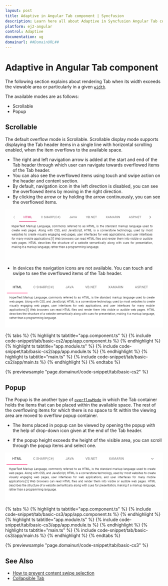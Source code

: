 ```yaml
---
layout: post
title: Adaptive in Angular Tab component | Syncfusion
description: Learn here all about Adaptive in Syncfusion Angular Tab component of Syncfusion Essential JS 2 and more.
platform: ej2-angular
control: Adaptive 
documentation: ug
domainurl: ##DomainURL##
---
```


# Adaptive in Angular Tab component

The following section explains about rendering Tab when its width exceeds the viewable area or particularly in a given [`width`](https://ej2.syncfusion.com/angular/documentation/api/tab#width).

The available modes are as follows:

* Scrollable
* Popup

## Scrollable

The default overflow mode is Scrollable. Scrollable display mode supports displaying the Tab header items in a single line with horizontal scrolling enabled, when the item overflows to the available space.

* The right and left navigation arrow is added at the start and end of the Tab header through which user can navigate towards overflowed items of the Tab header.
* You can also see the overflowed items using touch and swipe action on the header and content section.
* By default, navigation icon in the left direction is disabled, you can see the overflowed items by moving in the right direction.
* By clicking the arrow or by holding the arrow continuously, you can see the overflowed items.

![Scrollable tab](./images/tabscroll.gif)

* In devices the navigation icons are not available. You can touch and swipe to see the overflowed items of the Tab header.

![Touch scroll](./images/touchscroll.gif)

{% tabs %}
{% highlight ts tabtitle="app.component.ts" %}
{% include code-snippet/tab/basic-cs2/app/app.component.ts %}
{% endhighlight %}
{% highlight ts tabtitle="app.module.ts" %}
{% include code-snippet/tab/basic-cs2/app/app.module.ts %}
{% endhighlight %}
{% highlight ts tabtitle="main.ts" %}
{% include code-snippet/tab/basic-cs2/app/main.ts %}
{% endhighlight %}
{% endtabs %}
  
{% previewsample "page.domainurl/code-snippet/tab/basic-cs2" %}

## Popup

The Popup is the another type of [`overflowMode`](https://ej2.syncfusion.com/angular/documentation/api/tab#overflowmode) in which the Tab container holds the items that can be placed within the available space. The rest of the overflowing items for which there is no space to fit within the viewing area are moved to overflow popup container.

* The items placed in popup can be viewed by opening the popup with the help of drop-down icon given at the end of the Tab header.

* If the popup height exceeds the height of the visible area, you can scroll through the popup items and select one.

![Tab with popup](images/popup.gif)

{% tabs %}
{% highlight ts tabtitle="app.component.ts" %}
{% include code-snippet/tab/basic-cs3/app/app.component.ts %}
{% endhighlight %}
{% highlight ts tabtitle="app.module.ts" %}
{% include code-snippet/tab/basic-cs3/app/app.module.ts %}
{% endhighlight %}
{% highlight ts tabtitle="main.ts" %}
{% include code-snippet/tab/basic-cs3/app/main.ts %}
{% endhighlight %}
{% endtabs %}
  
{% previewsample "page.domainurl/code-snippet/tab/basic-cs3" %}

## See Also

* [How to prevent content swipe selection](./how-to/prevent-content-swipe-selection/)
* [Collapsible Tab](./how-to/create-collapsible-tabs/)